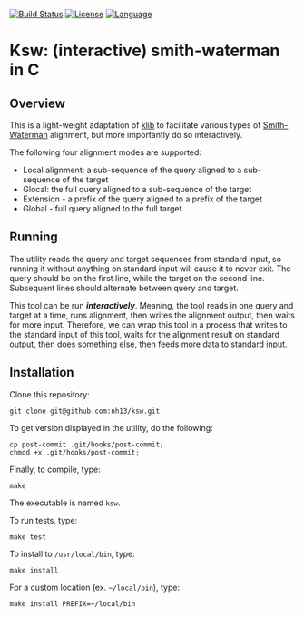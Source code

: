 [![Build Status](https://travis-ci.org/nh13/ksw.svg?branch=master)](https://travis-ci.org/nh13/ksw)
[![License](http://img.shields.io/badge/license-MIT-blue.svg)](https://github.com/nh13/ksw/blob/master/LICENSE)
[![Language](http://img.shields.io/badge/language-c-brightgreen.svg)](http://devdocs.io/c/)

# Ksw: (interactive) smith-waterman in C

## <a name="overview"></a>Overview

This is a light-weight adaptation of [klib](https://github.com/attractivechaos/klib) to facilitate various types of [Smith-Waterman](https://en.wikipedia.org/wiki/Smith%E2%80%93Waterman_algorithm) alignment, but more importantly do so interactively.

The following four alignment modes are supported:

* Local alignment: a sub-sequence of the query aligned to a sub-sequence of the target
* Glocal: the full query aligned to a sub-sequence of the target
* Extension - a prefix of the query aligned to a prefix of the target
* Global - full query aligned to the full target

## <a name="running"></a>Running

The utility reads the query and target sequences from standard input, so running it without anything on standard input will cause it to never exit.
The query should be on the first line, while the target on the second line.
Subsequent lines should alternate between query and target.

This tool can be run **_interactively_**.  Meaning, the tool reads in one query and target at a time, runs alignment, then writes the alignment output, then waits for more input.
Therefore, we can wrap this tool in a process that writes to the standard input of this tool, waits for the alignment result on standard output, then does something else, then feeds more data to standard input. 


## <a name="installation"></a>Installation

Clone this repository:

```
git clone git@github.com:nh13/ksw.git
```

To get version displayed in the utility, do the following:


```
cp post-commit .git/hooks/post-commit;
chmod +x .git/hooks/post-commit;
```

Finally, to compile, type:

```
make
```

The executable is named `ksw`.

To run tests, type:

```
make test
```

To install to `/usr/local/bin`, type:

```
make install
```

For a custom location (ex. `~/local/bin`), type:

```
make install PREFIX=~/local/bin
```
